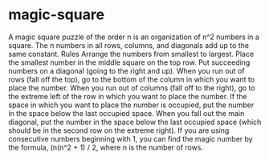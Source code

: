 # magic-square
A magic square puzzle of the order n is an organization of n^2 numbers in a square. The n numbers in all rows, columns, and diagonals add up to the same constant.
Rules
Arrange the numbers from smallest to largest.
Place the smallest number in the middle square on the top row.
Put succeeding numbers on a diagonal (going to the right and up).
When you run out of rows (fall off the top), go to the bottom of the column in which you want to place the number.
When you run out of columns (fall off to the right), go to the extreme left of the row in which you want to place the number.
If the space in which you want to place the number is occupied, put the number in the space below the last occupied space.
When you fall out the main diagonal, put the number in the space below the last occupied space (which should be in the second row on the extreme right).
If you are using consecutive numbers beginning with 1, you can find the magic number by the formula, (n(n^2 + 1) / 2, where n is the number of rows.
